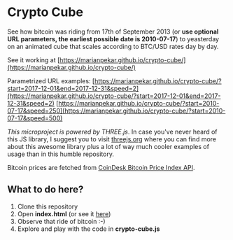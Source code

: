 # Crypto Cube

See how bitcoin was riding from 17th of September 2013 (or **use optional URL parameters, the earliest possible date is 2010-07-17**) to yeasterday on an animated cube that scales according to BTC/USD rates day by day. 

See it working at [https://marianpekar.github.io/crypto-cube/](https://marianpekar.github.io/crypto-cube/)

Parametrized URL examples: 
[https://marianpekar.github.io/crypto-cube/?start=2017-12-01&end=2017-12-31&speed=2](https://marianpekar.github.io/crypto-cube/?start=2017-12-01&end=2017-12-31&speed=2)
[https://marianpekar.github.io/crypto-cube/?start=2010-07-17&speed=250](https://marianpekar.github.io/crypto-cube/?start=2010-07-17&speed=500)

*This microproject is powered by THREE.js*. In case you've never heard of this JS library, I suggest you to visit [threejs.org](https://threejs.org/) where you can find more about this awesome library plus a lot of way much cooler examples of usage than in this humble repository.

Bitcoin prices are fetched from [CoinDesk Bitcoin Price Index API](https://www.coindesk.com/api).

## What to do here?

1. Clone this repository
2. Open **index.html** (or see it [here](https://marianpekar.github.io/crypto-cube/))
3. Observe that ride of bitcoin :-)
4. Explore and play with the code in **crypto-cube.js**